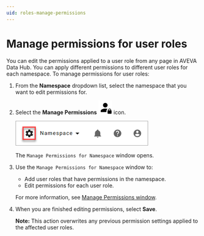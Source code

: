 ```yaml
---
uid: roles-manage-permissions
---
```


# Manage permissions for user roles

You can edit the permissions applied to a user role from any page in AVEVA Data Hub. You can apply different permissions to different user roles for each namespace. To manage permissions for user roles:

1. From the **Namespace** dropdown list, select the namespace that you want to edit permissions for.

1. Select the **Manage Permissions** ![Manage Permissions](../../_icons/default/account-lock.svg) icon.

    ![Toolbar: Manage Permissions icon](../images/manage-permissions-icon.png)

    The `Manage Permissions for Namespace` window opens.

1. Use the `Manage Permissions for Namespace` window to:

    - Add user roles that have permissions in the namespace.
    - Edit permissions for each user role.

    For more information, see [Manage Permissions window](xref:permissions-management#manage-permissions-window).

1. When you are finished editing permissions, select **Save**.

    **Note:** This action overwrites any previous permission settings applied to the affected user roles.